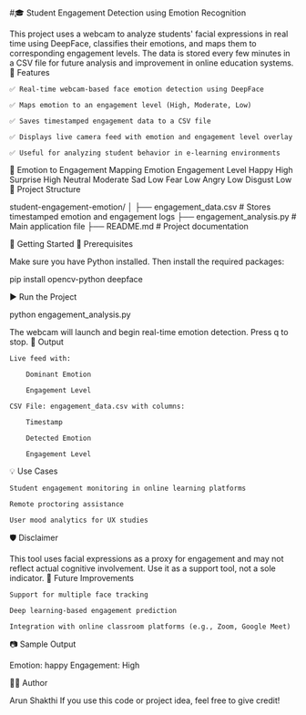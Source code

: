 #🎓 Student Engagement Detection using Emotion Recognition

This project uses a webcam to analyze students' facial expressions in real time using DeepFace, classifies their emotions, and maps them to corresponding engagement levels. The data is stored every few minutes in a CSV file for future analysis and improvement in online education systems.
📌 Features

    ✅ Real-time webcam-based face emotion detection using DeepFace

    ✅ Maps emotion to an engagement level (High, Moderate, Low)

    ✅ Saves timestamped engagement data to a CSV file

    ✅ Displays live camera feed with emotion and engagement level overlay

    ✅ Useful for analyzing student behavior in e-learning environments

🧠 Emotion to Engagement Mapping
Emotion	Engagement Level
Happy	High
Surprise	High
Neutral	Moderate
Sad	Low
Fear	Low
Angry	Low
Disgust	Low
📁 Project Structure

student-engagement-emotion/
│
├── engagement_data.csv        # Stores timestamped emotion and engagement logs
├── engagement_analysis.py     # Main application file 
├── README.md                  # Project documentation

🚀 Getting Started
🔧 Prerequisites

Make sure you have Python installed. Then install the required packages:

pip install opencv-python deepface

▶️ Run the Project

python engagement_analysis.py 

The webcam will launch and begin real-time emotion detection. Press q to stop.
📝 Output

    Live feed with:

        Dominant Emotion

        Engagement Level

    CSV File: engagement_data.csv with columns:

        Timestamp

        Detected Emotion

        Engagement Level

💡 Use Cases

    Student engagement monitoring in online learning platforms

    Remote proctoring assistance

    User mood analytics for UX studies

🛡️ Disclaimer

This tool uses facial expressions as a proxy for engagement and may not reflect actual cognitive involvement. Use it as a support tool, not a sole indicator.
📌 Future Improvements

    Support for multiple face tracking

    Deep learning-based engagement prediction

    Integration with online classroom platforms (e.g., Zoom, Google Meet)

📷 Sample Output

Emotion: happy
Engagement: High

👨‍💻 Author

Arun Shakthi
If you use this code or project idea, feel free to give credit!
